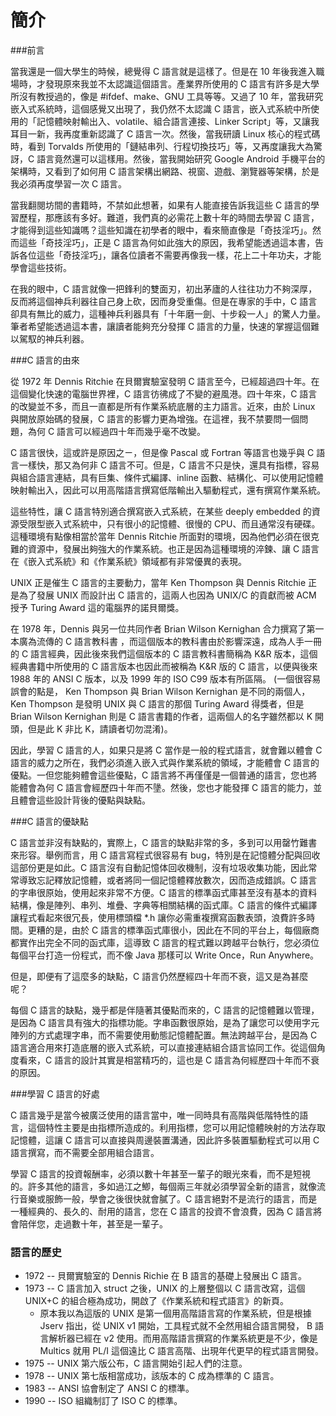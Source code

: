 # 簡介

###前言

當我還是一個大學生的時候，總覺得 C 語言就是這樣了。但是在 10 年後我進入職場時，才發現原來我並不太認識這個語言。產業界所使用的 C 語言有許多是大學所沒有教授過的，像是 #ifdef、make、GNU 工具等等。又過了 10 年，當我研究嵌入式系統時，這個感覺又出現了，我仍然不太認識 C 語言，嵌入式系統中所使用的「記憶體映射輸出入、volatile、組合語言連接、Linker Script」等，又讓我耳目一新，我再度重新認識了 C 語言一次。然後，當我研讀 Linux 核心的程式碼時，看到 Torvalds 所使用的「鏈結串列、行程切換技巧」等，又再度讓我大為驚訝，C 語言竟然還可以這樣用。然後，當我開始研究 Google Android 手機平台的架構時，又看到了如何用 C 語言架構出網路、視窗、遊戲、瀏覽器等架構，於是我必須再度學習一次 C 語言。

當我翻閱坊間的書籍時，不禁如此想著，如果有人能直接告訴我這些 C 語言的學習歷程，那應該有多好。難道，我們真的必需花上數十年的時間去學習 C 語言，才能得到這些知識嗎？這些知識在初學者的眼中，看來簡直像是「奇技淫巧」。然而這些「奇技淫巧」，正是 C 語言為何如此強大的原因，我希望能透過這本書，告訴各位這些「奇技淫巧」，讓各位讀者不需要再像我一樣，花上二十年功夫，才能學會這些技術。

在我的眼中，C 語言就像一把鋒利的雙面刃，初出茅廬的人往往功力不夠深厚，反而將這個神兵利器往自己身上砍，因而身受重傷。但是在專家的手中，C 語言卻具有無比的威力，這種神兵利器具有「十年磨一劍、十步殺一人」的驚人力量。筆者希望能透過這本書，讓讀者能夠充分發揮 C 語言的力量，快速的掌握這個難以駕馭的神兵利器。

###C 語言的由來

從 1972 年 Dennis Ritchie 在貝爾實驗室發明 C 語言至今，已經超過四十年。在這個變化快速的電腦世界裡，C 語言彷彿成了不變的避風港。四十年來，C 語言的改變並不多，而且一直都是所有作業系統底層的主力語言。近來，由於 Linux 與開放原始碼的發展，C 語言的影響力更為增強。在這裡，我不禁要問一個問題，為何 C 語言可以經過四十年而幾乎毫不改變。

C 語言很快，這或許是原因之ㄧ，但是像 Pascal 或 Fortran 等語言也幾乎與 C 語言一樣快，那又為何非 C 語言不可。但是，C 語言不只是快，還具有指標，容易與組合語言連結，具有巨集、條件式編譯、inline 函數、結構化、可以使用記憶體映射輸出入，因此可以用高階語言撰寫低階輸出入驅動程式，還有撰寫作業系統。

這些特性，讓 C 語言特別適合撰寫嵌入式系統，在某些 deeply embedded 的資源受限型嵌入式系統中，只有很小的記憶體、很慢的 CPU、而且通常沒有硬碟。這種環境有點像相當於當年 Dennis Ritchie 所面對的環境，因為他們必須在很克難的資源中，發展出夠強大的作業系統。也正是因為這種環境的淬鍊、讓 C 語言在《嵌入式系統》和《作業系統》領域都有非常優異的表現。

UNIX 正是催生 C 語言的主要動力，當年 Ken Thompson 與 Dennis Ritchie 正是為了發展 UNIX 而設計出 C 語言的，這兩人也因為 UNIX/C 的貢獻而被 ACM 授予 Turing Award 這的電腦界的諾貝爾獎。

在 1978 年，Dennis 與另一位共同作者 Brian Wilson Kernighan 合力撰寫了第一本廣為流傳的 C 語言教科書 ，而這個版本的教科書由於影響深遠，成為人手一冊的 C 語言經典，因此後來我們這個版本的 C 語言教科書簡稱為 K&R 版本，這個經典書籍中所使用的 C 語言版本也因此而被稱為 K&R 版的 C 語言，以便與後來 1988 年的 ANSI C 版本，以及 1999 年的 ISO C99 版本有所區隔。 (一個很容易誤會的點是， Ken Thompson 與 Brian Wilson Kernighan 是不同的兩個人，Ken Thompson 是發明 UNIX 與 C 語言的那個 Turing Award 得獎者，但是 Brian Wilson Kernighan 則是 C 語言書籍的作者，這兩個人的名字雖然都以 K 開頭，但是此 K 非比 K，請讀者切勿混淆)。

因此，學習 C 語言的人，如果只是將 C 當作是一般的程式語言，就會難以體會 C 語言的威力之所在，我們必須進入嵌入式與作業系統的領域，才能體會 C 語言的優點。一但您能夠體會這些優點，C 語言將不再僅僅是一個普通的語言，您也將能體會為何 C 語言會經歷四十年而不墬。然後，您也才能發揮 C 語言的能力，並且體會這些設計背後的優點與缺點。

###C 語言的優缺點

C 語言並非沒有缺點的，實際上，C 語言的缺點非常的多，多到可以用罄竹難書來形容。舉例而言，用 C 語言寫程式很容易有 bug，特別是在記憶體分配與回收這部份更是如此。C 語言沒有自動記憶体回收機制，沒有垃圾收集功能，因此常常導致忘記釋放記憶體，或者將同一個記憶體釋放數次，因而造成錯誤。C 語言的字串很原始，使用起來非常不方便。C 語言的標準函式庫甚至沒有基本的資料結構，像是陣列、串列、堆疊、字典等相關結構的函式庫。C 語言的條件式編譯讓程式看起來很冗長，使用標頭檔 *.h 讓你必需重複撰寫函數表頭，浪費許多時間。更糟的是，由於 C 語言的標準函式庫很小，因此在不同的平台上，每個廠商都實作出完全不同的函式庫，這導致 C 語言的程式難以跨越平台執行，您必須位每個平台打造一份程式，而不像 Java 那樣可以 Write Once，Run Anywhere。

但是，即便有了這麼多的缺點，C 語言仍然歷經四十年而不衰，這又是為甚麼呢？

每個 C 語言的缺點，幾乎都是伴隨著其優點而來的，C 語言的記憶體難以管理，是因為 C 語言具有強大的指標功能。字串函數很原始，是為了讓您可以使用字元陣列的方式處理字串，而不需要使用動態記憶體配置。無法跨越平台，是因為 C 語言適合用來打造底層的嵌入式系統，可以直接連結組合語言協同工作。從這個角度看來，C 語言的設計其實是相當精巧的，這也是 C 語言為何經歷四十年而不衰的原因。

###學習 C 語言的好處

C 語言幾乎是當今被廣泛使用的語言當中，唯一同時具有高階與低階特性的語言，這個特性主要是由指標所造成的。利用指標，您可以用記憶體映射的方法存取記憶體，這讓 C 語言可以直接與周邊裝置溝通，因此許多裝置驅動程式可以用 C 語言撰寫，而不需要全部用組合語言。

學習 C 語言的投資報酬率，必須以數十年甚至一輩子的眼光來看，而不是短視的。許多其他的語言，多如過江之鯽，每個兩三年就必須學習全新的語言，就像流行音樂或服飾一般，學會之後很快就會膩了。C 語言絕對不是流行的語言，而是一種經典的、長久的、耐用的語言，您在 C 語言的投資不會浪費，因為 C 語言將會陪伴您，走過數十年，甚至是一輩子。

### 語言的歷史

* 1972 -- 貝爾實驗室的 Dennis Richie 在 B 語言的基礎上發展出 C 語言。
* 1973 -- C 語言加入 struct 之後，UNIX 的上層整個以 C 語言改寫，這個 UNIX+C 的組合極為成功，開啟了《作業系統和程式語言》的新頁。
  * 原本我以為這版的 UNIX 是第一個用高階語言寫的作業系統，但是根據 Jserv 指出，從 UNIX v1 開始，工具程式就不全然用組合語言開發， B 語言解析器已經在 v2 使用。而用高階語言撰寫的作業系統更是不少，像是 Multics 就用 PL/I 這個遠比 C 語言高階、出現年代更早的程式語言開發。
* 1975 -- UNIX 第六版公布，C 語言開始引起人們的注意。
* 1978 -- UNIX 第七版相當成功，該版本的 C 成為標準的 C 語言。
* 1983 -- ANSI 協會制定了 ANSI C 的標準。
* 1990 -- ISO 組織制訂了 ISO C 的標準。